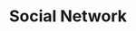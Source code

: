 ---
layout: project
title: Social Network
tech_stack: Ruby, Ruby on Rails, PostgreSQL, Heroku, AWS S3, Docker
image: /assets/images/portfolio/social-network.png
github_link: https://github.com/btuerker/odin-facebook
live_link: https://warm-dusk-15967.herokuapp.com/
---